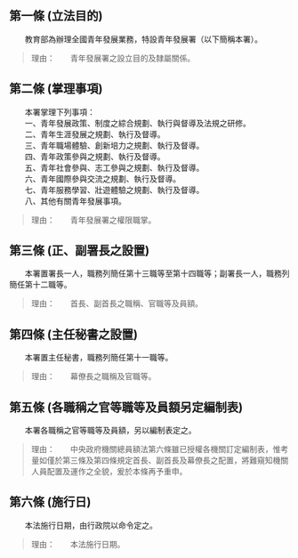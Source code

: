 第一條 (立法目的)
-----------------
　　教育部為辦理全國青年發展業務，特設青年發展署（以下簡稱本署）。  
> 理由：　　青年發展署之設立目的及隸屬關係。



第二條 (掌理事項)
-----------------
　　本署掌理下列事項：  
　　一、青年發展政策、制度之綜合規劃、執行與督導及法規之研修。  
　　二、青年生涯發展之規劃、執行及督導。  
　　三、青年職場體驗、創新培力之規劃、執行及督導。  
　　四、青年政策參與之規劃、執行及督導。  
　　五、青年社會參與、志工參與之規劃、執行及督導。  
　　六、青年國際參與交流之規劃、執行及督導。  
　　七、青年服務學習、壯遊體驗之規劃、執行及督導。  
　　八、其他有關青年發展事項。  
> 理由：　　青年發展署之權限職掌。



第三條 (正、副署長之設置)
-------------------------
　　本署置署長一人，職務列簡任第十三職等至第十四職等；副署長一人，職務列簡任第十二職等。  
> 理由：　　首長、副首長之職稱、官職等及員額。



第四條 (主任秘書之設置)
-----------------------
　　本署置主任秘書，職務列簡任第十一職等。  
> 理由：　　幕僚長之職稱及官職等。



第五條 (各職稱之官等職等及員額另定編制表)
-----------------------------------------
　　本署各職稱之官等職等及員額，另以編制表定之。  
> 理由：　　中央政府機關總員額法第六條雖已授權各機關訂定編制表，惟考量如僅於第三條及第四條規定首長、副首長及幕僚長之配置，將難窺知機關人員配置及運作之全貌，爰於本條再予重申。



第六條 (施行日)
---------------
　　本法施行日期，由行政院以命令定之。  
> 理由：　　本法施行日期。